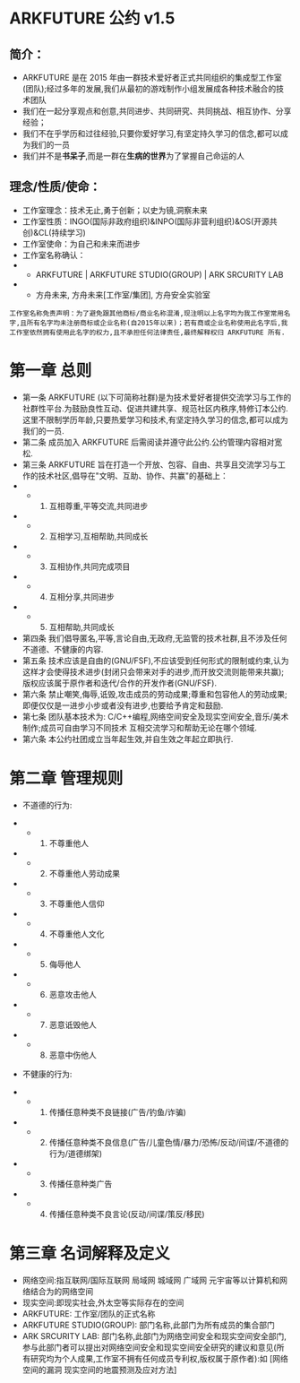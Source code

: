 # ARKFUTURE 公约 v1.5
## 简介：
* ARKFUTURE 是在 2015 年由一群技术爱好者正式共同组织的集成型工作室(团队);经过多年的发展,我们从最初的游戏制作小组发展成各种技术融合的技术团队
* 我们在一起分享观点和创意,共同进步、共同研究、共同挑战、相互协作、分享经验；
* 我们不在乎学历和过往经验,只要你爱好学习,有坚定持久学习的信念,都可以成为我们的一员
* 我们并不是**书呆子**,而是一群在**生病的世界**为了掌握自己命运的人

## 理念/性质/使命：
* 工作室理念：技术无止,勇于创新；以史为镜,洞察未来
* 工作室性质：INGO(国际非政府组织)&INPO(国际非营利组织)&OS(开源共创)&CL(持续学习)
* 工作室使命：为自己和未来而进步
* 工作室名称确认：
* * ARKFUTURE | ARKFUTURE STUDIO(GROUP) | ARK SRCURITY LAB
* * 方舟未来, 方舟未来[工作室/集团], 方舟安全实验室

``` 
工作室名称免责声明：为了避免跟其他商标/商业名称混淆,现注明以上名字均为我工作室常用名字,且所有名字均未注册商标或企业名称(自2015年以来)；若有商或企业名称使用此名字后,我工作室依然拥有使用此名字的权力,且不承担任何法律责任,最终解释权归 ARKFUTURE 所有.
```

# 第一章 总则
* 第一条 ARKFUTURE (以下可简称社群)是为技术爱好者提供交流学习与工作的社群性平台.为鼓励良性互动、促进共建共享、规范社区内秩序,特修订本公约.这里不限制学历年龄,只要热爱学习和技术,有坚定持久学习的信念,都可以成为我们的一员.
* 第二条 成员加入 ARKFUTURE 后需阅读并遵守此公约.公约管理内容相对宽松.
* 第三条 ARKFUTURE 旨在打造一个开放、包容、自由、共享且交流学习与工作的技术社区,倡导在"文明、互助、协作、共赢"的基础上：
* * 1. 互相尊重,平等交流,共同进步
* * 2. 互相学习,互相帮助,共同成长
* * 3. 互相协作,共同完成项目
* * 4. 互相分享,共同进步
* * 5. 互相帮助,共同成长
* 第四条 我们倡导匿名,平等,言论自由,无政府,无监管的技术社群,且不涉及任何不道德、不健康的内容.
* 第五条 技术应该是自由的(GNU/FSF),不应该受到任何形式的限制或约束,认为这样才会使得技术进步(封闭只会带来对手的进步,而开放交流则能带来共赢);版权应该属于原作者和迭代/合作的开发作者(GNU/FSF).
* 第六条 禁止嘲笑,侮辱,诋毁,攻击成员的劳动成果;尊重和包容他人的劳动成果;即便仅仅是一进步小步或者没有进步,也要给予肯定和鼓励.
* 第七条 团队基本技术为: C/C++编程,网络空间安全及现实空间安全,音乐/美术制作;成员可自由学习不同技术 互相交流学习和帮助无论在哪个领域.
* 第六条 本公约社团成立当年起生效,并自生效之年起立即执行.

# 第二章 管理规则
* 不道德的行为: 
* * 1. 不尊重他人
* * 2. 不尊重他人劳动成果
* * 3. 不尊重他人信仰
* * 4. 不尊重他人文化
* * 5. 侮辱他人
* * 6. 恶意攻击他人
* * 7. 恶意诋毁他人
* * 8. 恶意中伤他人

* 不健康的行为:
* * 1. 传播任意种类不良链接(广告/钓鱼/诈骗)
* * 2. 传播任意种类不良信息(广告/儿童色情/暴力/恐怖/反动/间谍/不道德的行为/道德绑架)
* * 3. 传播任意种类广告
* * 4. 传播任意种类不良言论(反动/间谍/策反/移民)

# 第三章 名词解释及定义
* 网络空间:指互联网/国际互联网 局域网 城域网 广域网 元宇宙等以计算机和网络结合为的网络空间
* 现实空间:即现实社会,外太空等实际存在的空间
* ARKFUTURE: 工作室/团队的正式名称
* ARKFUTURE STUDIO(GROUP): 部门名称,此部门为所有成员的集合部门
* ARK SRCURITY LAB: 部门名称,此部门为网络空间安全和现实空间安全部门,参与此部门者可以提出对网络空间安全和现实空间安全研究的建议和意见(所有研究均为个人成果,工作室不拥有任何成员专利权,版权属于原作者):如 [网络空间的漏洞 现实空间的地震预测及应对方法]